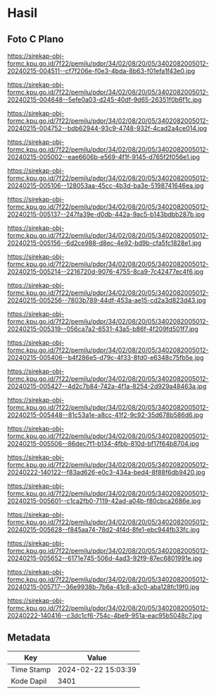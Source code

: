 # Hasil

## Foto C Plano

https://sirekap-obj-formc.kpu.go.id/7f22/pemilu/pdpr/34/02/08/20/05/3402082005012-20240215-004511--cf7f206e-f0e3-4bda-8b63-f01efa1f43e0.jpg

https://sirekap-obj-formc.kpu.go.id/7f22/pemilu/pdpr/34/02/08/20/05/3402082005012-20240215-004648--5efe0a03-d245-40df-9d65-26351f0b6f1c.jpg

https://sirekap-obj-formc.kpu.go.id/7f22/pemilu/pdpr/34/02/08/20/05/3402082005012-20240215-004752--bdb62944-93c9-4748-932f-4cad2a4ce014.jpg

https://sirekap-obj-formc.kpu.go.id/7f22/pemilu/pdpr/34/02/08/20/05/3402082005012-20240215-005002--eae6606b-e569-4f1f-9145-d765f2f056e1.jpg

https://sirekap-obj-formc.kpu.go.id/7f22/pemilu/pdpr/34/02/08/20/05/3402082005012-20240215-005106--128053aa-45cc-4b3d-ba3e-5198741646ea.jpg

https://sirekap-obj-formc.kpu.go.id/7f22/pemilu/pdpr/34/02/08/20/05/3402082005012-20240215-005137--247fa39e-d0db-442a-9ac5-b143bdbb287b.jpg

https://sirekap-obj-formc.kpu.go.id/7f22/pemilu/pdpr/34/02/08/20/05/3402082005012-20240215-005156--6d2ce988-d8ec-4e92-bd9b-cfa5fc1828e1.jpg

https://sirekap-obj-formc.kpu.go.id/7f22/pemilu/pdpr/34/02/08/20/05/3402082005012-20240215-005214--2216720d-9076-4755-8ca9-7c42477ec4f6.jpg

https://sirekap-obj-formc.kpu.go.id/7f22/pemilu/pdpr/34/02/08/20/05/3402082005012-20240215-005256--7803b789-44df-453a-ae15-cd2a3d823d43.jpg

https://sirekap-obj-formc.kpu.go.id/7f22/pemilu/pdpr/34/02/08/20/05/3402082005012-20240215-005319--056ca7a2-6531-43a5-b86f-4f209fd501f7.jpg

https://sirekap-obj-formc.kpu.go.id/7f22/pemilu/pdpr/34/02/08/20/05/3402082005012-20240215-005406--b4f286e5-d79c-4f33-8fd0-e6348c75fb5e.jpg

https://sirekap-obj-formc.kpu.go.id/7f22/pemilu/pdpr/34/02/08/20/05/3402082005012-20240215-005427--4d2c7b84-742a-4f1a-8254-2d929a48463a.jpg

https://sirekap-obj-formc.kpu.go.id/7f22/pemilu/pdpr/34/02/08/20/05/3402082005012-20240215-005448--81c53a1e-a8cc-41f2-9c92-35d678b586d6.jpg

https://sirekap-obj-formc.kpu.go.id/7f22/pemilu/pdpr/34/02/08/20/05/3402082005012-20240215-005506--86dec7f1-b134-4fbb-810d-bf17f64b8704.jpg

https://sirekap-obj-formc.kpu.go.id/7f22/pemilu/pdpr/34/02/08/20/05/3402082005012-20240222-140122--f83ad626-e0c3-434a-bed4-8f88f6db9420.jpg

https://sirekap-obj-formc.kpu.go.id/7f22/pemilu/pdpr/34/02/08/20/05/3402082005012-20240215-005601--c1ca2fb0-7119-42ad-a04b-f80cbca2686e.jpg

https://sirekap-obj-formc.kpu.go.id/7f22/pemilu/pdpr/34/02/08/20/05/3402082005012-20240215-005628--f845aa74-78d2-4f4d-8fe1-ebc944fb33fc.jpg

https://sirekap-obj-formc.kpu.go.id/7f22/pemilu/pdpr/34/02/08/20/05/3402082005012-20240215-005652--6171e745-506d-4ad3-92f9-87ec6801991e.jpg

https://sirekap-obj-formc.kpu.go.id/7f22/pemilu/pdpr/34/02/08/20/05/3402082005012-20240215-005717--36e9938b-7b6a-41c8-a3c0-aba128fc19f0.jpg

https://sirekap-obj-formc.kpu.go.id/7f22/pemilu/pdpr/34/02/08/20/05/3402082005012-20240222-140416--c3dc1cf6-754c-4be9-951a-eac95b5048c7.jpg


## Metadata

| Key        | Value               |
| ---------- | ------------------- |
| Time Stamp | 2024-02-22 15:03:39 |
| Kode Dapil | 3401                |



